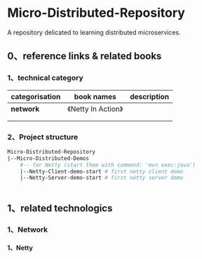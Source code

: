 # Micro-Distributed-Repository
A repository delicated to learning distributed microservices.



## 0、reference  links & related books

### 1、technical category

| categorisation | book names          | description |
| -------------- | ------------------- | ----------- |
| **network**    | 《Netty In Action》 |             |
|                |                     |             |
|                |                     |             |



### 2、Project  structure

```bash
Micro-Distributed-Repository
|--Micro-Distributed-Demos
	#-- for Netty (start them with commend: 'mvn exec:java')
	|--Netty-Client-demo-start # first netty client demo
	|--Netty-Server-demo-start # first netty server demo
	
```





## 1、related  technologics

### 1、Network

#### 1、Netty





